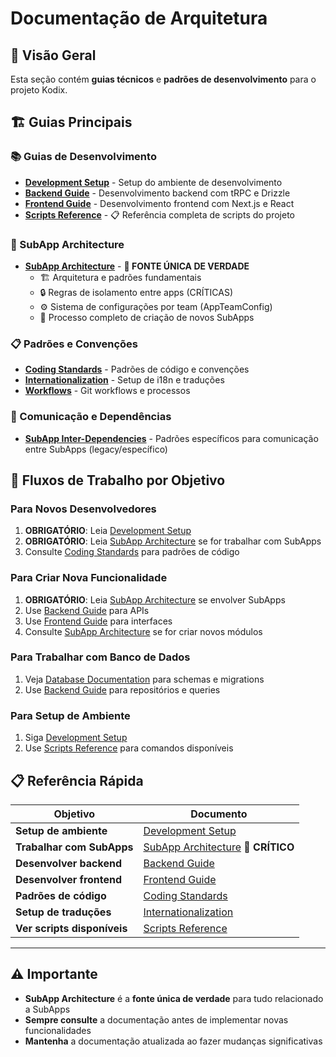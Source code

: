 # Documentação de Arquitetura

## 📖 Visão Geral

Esta seção contém **guias técnicos** e **padrões de desenvolvimento** para o projeto Kodix.

## 🏗️ Guias Principais

### **📚 Guias de Desenvolvimento**

- **[Development Setup](./development-setup.md)** - Setup do ambiente de desenvolvimento
- **[Backend Guide](./backend-guide.md)** - Desenvolvimento backend com tRPC e Drizzle
- **[Frontend Guide](./frontend-guide.md)** - Desenvolvimento frontend com Next.js e React
- **[Scripts Reference](./scripts-reference.md)** - 📋 Referência completa de scripts do projeto

### **🎯 SubApp Architecture**

- **[SubApp Architecture](./subapp-architecture.md)** - **🚨 FONTE ÚNICA DE VERDADE**
  - 🏗️ Arquitetura e padrões fundamentais
  - 🔒 Regras de isolamento entre apps (CRÍTICAS)
  - ⚙️ Sistema de configurações por team (AppTeamConfig)
  - 🚀 Processo completo de criação de novos SubApps

### **📋 Padrões e Convenções**

- **[Coding Standards](./coding-standards.md)** - Padrões de código e convenções
- **[Internationalization](./internationalization-i18n.md)** - Setup de i18n e traduções
- **[Workflows](./workflows.md)** - Git workflows e processos

### **🔗 Comunicação e Dependências**

- **[SubApp Inter-Dependencies](./subapp-inter-dependencies.md)** - Padrões específicos para comunicação entre SubApps (legacy/específico)

## 🚀 Fluxos de Trabalho por Objetivo

### **Para Novos Desenvolvedores**

1. **OBRIGATÓRIO**: Leia [Development Setup](./development-setup.md)
2. **OBRIGATÓRIO**: Leia [SubApp Architecture](./subapp-architecture.md) se for trabalhar com SubApps
3. Consulte [Coding Standards](./coding-standards.md) para padrões de código

### **Para Criar Nova Funcionalidade**

1. **OBRIGATÓRIO**: Leia [SubApp Architecture](./subapp-architecture.md) se envolver SubApps
2. Use [Backend Guide](./backend-guide.md) para APIs
3. Use [Frontend Guide](./frontend-guide.md) para interfaces
4. Consulte [SubApp Architecture](./subapp-architecture.md) se for criar novos módulos

### **Para Trabalhar com Banco de Dados**

1. Veja [Database Documentation](../database/) para schemas e migrations
2. Use [Backend Guide](./backend-guide.md) para repositórios e queries

### **Para Setup de Ambiente**

1. Siga [Development Setup](./development-setup.md)
2. Use [Scripts Reference](./scripts-reference.md) para comandos disponíveis

## 📋 Referência Rápida

| Objetivo                    | Documento                                                      |
| --------------------------- | -------------------------------------------------------------- |
| **Setup de ambiente**       | [Development Setup](./development-setup.md)                    |
| **Trabalhar com SubApps**   | [SubApp Architecture](./subapp-architecture.md) **🚨 CRÍTICO** |
| **Desenvolver backend**     | [Backend Guide](./backend-guide.md)                            |
| **Desenvolver frontend**    | [Frontend Guide](./frontend-guide.md)                          |
| **Padrões de código**       | [Coding Standards](./coding-standards.md)                      |
| **Setup de traduções**      | [Internationalization](./internationalization-i18n.md)         |
| **Ver scripts disponíveis** | [Scripts Reference](./scripts-reference.md)                    |

---

## ⚠️ **Importante**

- **SubApp Architecture** é a **fonte única de verdade** para tudo relacionado a SubApps
- **Sempre consulte** a documentação antes de implementar novas funcionalidades
- **Mantenha** a documentação atualizada ao fazer mudanças significativas
